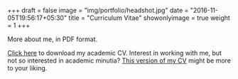 +++
draft = false
image = "img/portfolio/headshot.jpg"
date = "2016-11-05T19:56:17+05:30"
title = "Curriculum Vitae"
showonlyimage = true
weight = 1
+++
 
 More about me, in PDF format.
<!--more-->

[Click here](/academic_cv.pdf) to download my academic CV. Interest in working with me, but not so interested in academic minutia? [This version of my CV](/industry_cv.pdf) might be more to your liking.
